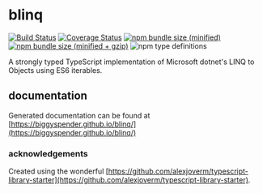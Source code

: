 # blinq

[![Build Status](https://travis-ci.org/biggyspender/blinq.svg?branch=master)](https://travis-ci.org/biggyspender/blinq)
[![Coverage Status](https://coveralls.io/repos/github/biggyspender/blinq/badge.svg?branch=master)](https://coveralls.io/github/biggyspender/blinq?branch=master)
[![npm bundle size (minified)](https://img.shields.io/bundlephobia/min/react.svg)](https://www.npmjs.com/package/blinq)
[![npm bundle size (minified + gzip)](https://img.shields.io/bundlephobia/minzip/react.svg)](https://www.npmjs.com/package/blinq)
![npm type definitions](https://img.shields.io/npm/types/chalk.svg)


A strongly typed TypeScript implementation of Microsoft dotnet's LINQ to Objects using ES6 iterables.

## documentation

Generated documentation can be found at [https://biggyspender.github.io/blinq/](https://biggyspender.github.io/blinq/)

### acknowledgements

Created using the wonderful [https://github.com/alexjoverm/typescript-library-starter](https://github.com/alexjoverm/typescript-library-starter).
